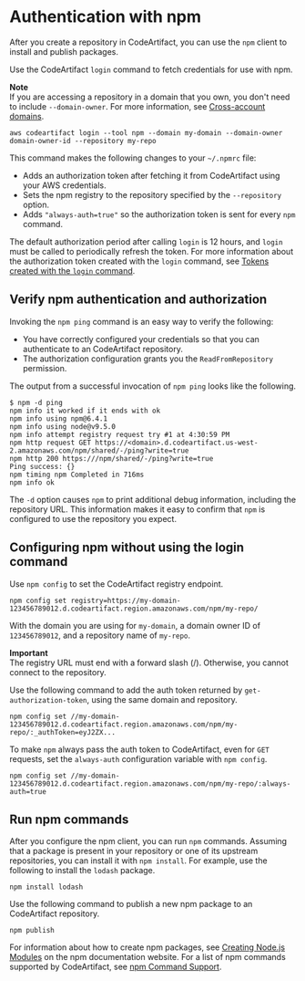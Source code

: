 # Authentication with npm<a name="npm-auth"></a>

After you create a repository in CodeArtifact, you can use the `npm` client to install and publish packages\.

 Use the CodeArtifact `login` command to fetch credentials for use with npm\.

**Note**  
If you are accessing a repository in a domain that you own, you don't need to include `--domain-owner`\. For more information, see [Cross\-account domains](domain-overview.md#domain-overview-cross-account)\.

```
aws codeartifact login --tool npm --domain my-domain --domain-owner domain-owner-id --repository my-repo
```

This command makes the following changes to your `~/.npmrc` file:
+ Adds an authorization token after fetching it from CodeArtifact using your AWS credentials\.
+ Sets the npm registry to the repository specified by the `--repository` option\.
+ Adds `"always-auth=true"` so the authorization token is sent for every `npm` command\.

The default authorization period after calling `login` is 12 hours, and `login` must be called to periodically refresh the token\. For more information about the authorization token created with the `login` command, see [Tokens created with the `login` command](tokens-authentication.md#auth-token-login)\.

## Verify npm authentication and authorization<a name="verifying-npm-authentication-and-authorization"></a>

Invoking the `npm ping` command is an easy way to verify the following:
+ You have correctly configured your credentials so that you can authenticate to an CodeArtifact repository\.
+ The authorization configuration grants you the `ReadFromRepository` permission\.

The output from a successful invocation of `npm ping` looks like the following\.

```
$ npm -d ping
npm info it worked if it ends with ok
npm info using npm@6.4.1
npm info using node@v9.5.0
npm info attempt registry request try #1 at 4:30:59 PM
npm http request GET https://<domain>.d.codeartifact.us-west-2.amazonaws.com/npm/shared/-/ping?write=true
npm http 200 https:///npm/shared/-/ping?write=true
Ping success: {}
npm timing npm Completed in 716ms
npm info ok
```

The `-d` option causes `npm` to print additional debug information, including the repository URL\. This information makes it easy to confirm that `npm` is configured to use the repository you expect\.

## Configuring npm without using the login command<a name="configuring-npm-without-using-the-login-command"></a>

Use `npm config` to set the CodeArtifact registry endpoint\.

```
npm config set registry=https://my-domain-123456789012.d.codeartifact.region.amazonaws.com/npm/my-repo/
```

With the domain you are using for `my-domain`, a domain owner ID of `123456789012`, and a repository name of `my-repo`\.

**Important**  
The registry URL must end with a forward slash \(/\)\. Otherwise, you cannot connect to the repository\.

Use the following command to add the auth token returned by `get-authorization-token`, using the same domain and repository\.

```
npm config set //my-domain-123456789012.d.codeartifact.region.amazonaws.com/npm/my-repo/:_authToken=eyJ2ZX...
```

 To make `npm` always pass the auth token to CodeArtifact, even for `GET` requests, set the `always-auth` configuration variable with `npm config`\. 

```
npm config set //my-domain-123456789012.d.codeartifact.region.amazonaws.com/npm/my-repo/:always-auth=true
```

## Run npm commands<a name="running-npm-commands"></a>

After you configure the npm client, you can run `npm` commands\. Assuming that a package is present in your repository or one of its upstream repositories, you can install it with `npm install`\. For example, use the following to install the `lodash` package\.

```
npm install lodash
```

Use the following command to publish a new npm package to an CodeArtifact repository\.

```
npm publish
```

For information about how to create npm packages, see [Creating Node\.js Modules](https://docs.npmjs.com/getting-started/creating-node-modules) on the npm documentation website\. For a list of npm commands supported by CodeArtifact, see [npm Command Support](npm-commands.md)\. 